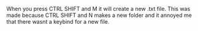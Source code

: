 When you press CTRL SHIFT and M it will create a new .txt file.
This was made because CTRL SHIFT and N makes a new folder and it annoyed me that there wasnt a keybind for a new file.